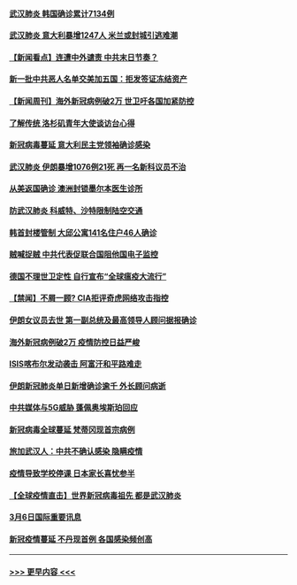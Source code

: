 #### [武汉肺炎 韩国确诊累计7134例](../pages/prog202/a102794726.md?t=03081532) 
#### [武汉肺炎 意大利暴增1247人 米兰或封城引逃难潮](../pages/prog202/a102794689.md?t=03081532) 
#### [【新闻看点】连遭中外谴责 中共末日节奏？](../pages/prog202/a102794677.md?t=03081532) 
#### [新一批中共恶人名单交美加五国：拒发签证冻结资产](../pages/prog202/a102794665.md?t=03081532) 
#### [【新闻周刊】海外新冠病例破2万 世卫吁各国加紧防控](../pages/prog202/a102794613.md?t=03081532) 
#### [了解传统 洛杉矶青年大使谈访台心得](../pages/prog202/a102794378.md?t=03081532) 
#### [新冠病毒蔓延 意大利民主党领袖确诊感染](../pages/prog202/a102794368.md?t=03081532) 
#### [武汉肺炎 伊朗暴增1076例21死 再一名新科议员不治](../pages/prog202/a102794260.md?t=03081532) 
#### [从美返国确诊 澳洲封锁墨尔本医生诊所](../pages/prog202/a102794086.md?t=03081532) 
#### [防武汉肺炎 科威特、沙特限制陆空交通](../pages/prog202/a102793875.md?t=03081532) 
#### [韩首封楼管制 大邱公寓141名住户46人确诊](../pages/prog202/a102793841.md?t=03081532) 
#### [贼喊捉贼  中共代表促联合国阻他国电子监控](../pages/prog202/a102793638.md?t=03081532) 
#### [德国不理世卫定性 自行宣布“全球瘟疫大流行”](../pages/prog202/a102793673.md?t=03081532) 
#### [【禁闻】不屑一顾? CIA拒评奇虎网络攻击指控](../pages/prog202/a102793736.md?t=03081532) 
#### [伊朗女议员去世 第一副总统及最高领导人顾问据报确诊](../pages/prog202/a102793591.md?t=03081532) 
#### [海外新冠病例破2万 疫情防控日益严峻](../pages/prog202/a102793661.md?t=03081532) 
#### [ISIS喀布尔发动袭击 阿富汗和平路难走](../pages/prog202/a102793659.md?t=03081532) 
#### [伊朗新冠肺炎单日新增确诊逾千 外长顾问病逝](../pages/prog202/a102793574.md?t=03081532) 
#### [中共媒体与5G威胁 蓬佩奥埃斯珀回应](../pages/prog202/a102793514.md?t=03081532) 
#### [新冠病毒全球蔓延 梵蒂冈现首宗病例](../pages/prog202/a102793500.md?t=03081532) 
#### [旅加武汉人：中共不确认感染 隐瞒疫情](../pages/prog202/a102793446.md?t=03081532) 
#### [疫情导致学校停课 日本家长喜忧参半](../pages/prog202/a102793448.md?t=03081532) 
#### [【全球疫情直击】世界新冠病毒祖先 都是武汉肺炎](../pages/prog202/a102793272.md?t=03081532) 
#### [3月6日国际重要讯息](../pages/prog202/a102793252.md?t=03081532) 
#### [新冠疫情蔓延 不丹现首例 各国感染频创高](../pages/prog202/a102793120.md?t=03081532) 

----
#### [ >>> 更早内容 <<< ](../indexes/prog202-earlier.md)
